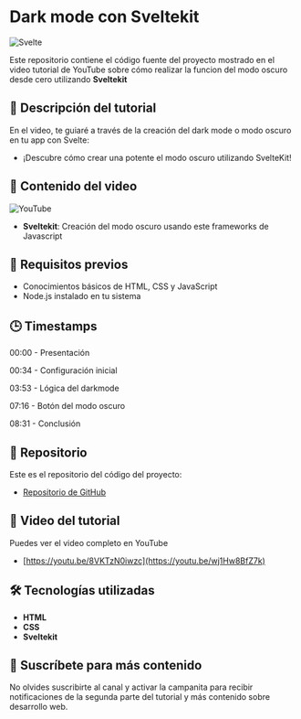 # Dark mode con Sveltekit
![Svelte](https://img.shields.io/badge/Svelte-FF3E00?style=for-the-badge&logo=svelte&logoColor=white&labelColor=101010)

Este repositorio contiene el código fuente del proyecto mostrado en el video tutorial de YouTube sobre cómo realizar la funcion del modo oscuro desde cero utilizando **Sveltekit** 

## 📝 Descripción del tutorial

En el video, te guiaré a través de la creación del dark mode o modo oscuro en tu app con Svelte:

- ¡Descubre cómo crear una potente el modo oscuro utilizando SvelteKit!


## 📌 Contenido del video
![YouTube](https://img.shields.io/badge/YouTube-FF0000?style=for-the-badge&logo=youtube&logoColor=white)

- **Sveltekit**: Creación del modo oscuro usando este frameworks de Javascript

## 📖 Requisitos previos

- Conocimientos básicos de HTML, CSS y JavaScript
- Node.js instalado en tu sistema

## 🕒 Timestamps

00:00 - Presentación

00:34 - Configuración inicial

03:53 - Lógica del darkmode

07:16 - Botón del modo oscuro

08:31 - Conclusión

## 📂 Repositorio

Este es el repositorio del código del proyecto:
- [Repositorio de GitHub](https://github.com/rubenterre/Darkmode_svelte)

## 🎥 Video del tutorial

Puedes ver el video completo en YouTube
- [https://youtu.be/8VKTzN0iwzc](https://youtu.be/wj1Hw8BfZ7k)

## 🛠 Tecnologías utilizadas

- **HTML**
- **CSS**
- **Sveltekit**

## 🔔 Suscríbete para más contenido

No olvides suscribirte al canal y activar la campanita para recibir notificaciones de la segunda parte del tutorial y más contenido sobre desarrollo web.
